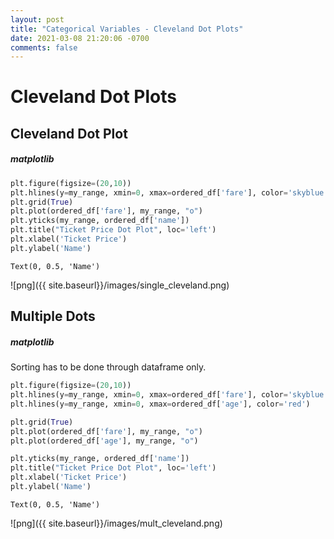 ```yaml
---
layout: post
title: "Categorical Variables - Cleveland Dot Plots"
date: 2021-03-08 21:20:06 -0700
comments: false
---
```


# Cleveland Dot Plots

## Cleveland Dot Plot

##### matplotlib


```python
plt.figure(figsize=(20,10))
plt.hlines(y=my_range, xmin=0, xmax=ordered_df['fare'], color='skyblue')
plt.grid(True)
plt.plot(ordered_df['fare'], my_range, "o")
plt.yticks(my_range, ordered_df['name'])
plt.title("Ticket Price Dot Plot", loc='left')
plt.xlabel('Ticket Price')
plt.ylabel('Name')
```




    Text(0, 0.5, 'Name')




![png]({{ site.baseurl}}/images/single_cleveland.png)


## Multiple Dots
##### matplotlib
Sorting has to be done through dataframe only.



```python
plt.figure(figsize=(20,10))
plt.hlines(y=my_range, xmin=0, xmax=ordered_df['fare'], color='skyblue')
plt.hlines(y=my_range, xmin=0, xmax=ordered_df['age'], color='red')

plt.grid(True)
plt.plot(ordered_df['fare'], my_range, "o")
plt.plot(ordered_df['age'], my_range, "o")

plt.yticks(my_range, ordered_df['name'])
plt.title("Ticket Price Dot Plot", loc='left')
plt.xlabel('Ticket Price')
plt.ylabel('Name')
```




    Text(0, 0.5, 'Name')




![png]({{ site.baseurl}}/images/mult_cleveland.png)

